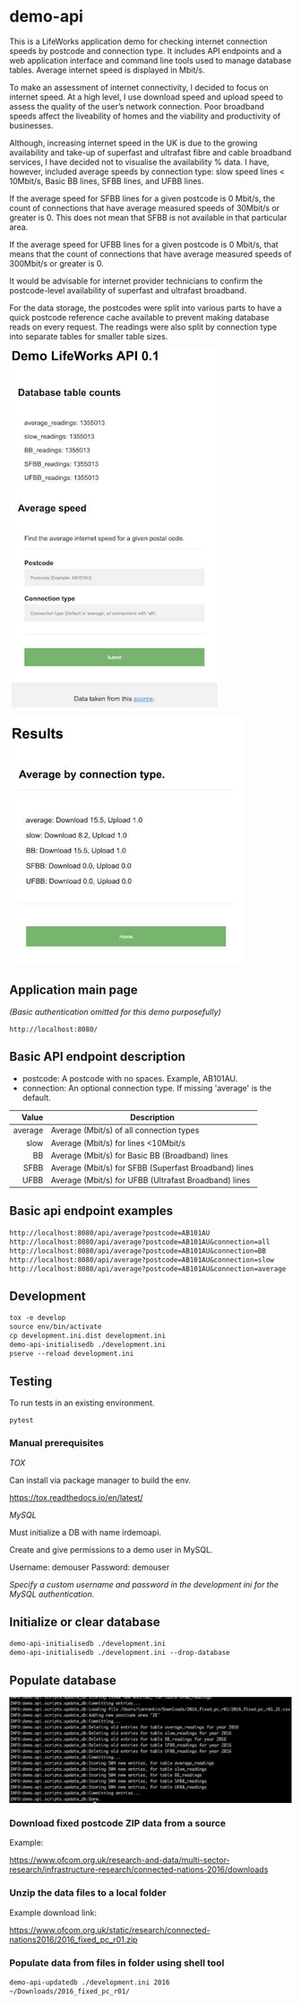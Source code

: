 
# demo-api

This is a LifeWorks application demo for checking internet connection speeds by postcode and connection type. It includes API endpoints and a web application interface and command line tools used to manage database tables. Average internet speed is displayed in Mbit/s.

To make an assessment of internet connectivity, I decided to focus on internet speed. At a high level, I use download speed and upload speed to assess the quality of the user’s network connection. Poor broadband speeds affect the liveability of homes and the viability and productivity of businesses.

Although, increasing internet speed in the UK is due to the growing availability and take-up of superfast and ultrafast fibre and cable broadband services, I have decided not to visualise the availability % data. I have, however, included average speeds by connection type: slow speed lines < 10Mbit/s, Basic BB lines, SFBB lines, and UFBB lines.

If the average speed for SFBB lines for a given postcode is 0 Mbit/s, the count of connections that have average measured speeds of 30Mbit/s or greater is 0. This does not mean that SFBB is not available in that particular area.

If the average speed for UFBB lines for a given postcode is 0 Mbit/s, that means that the count of connections that have average measured speeds of 300Mbit/s or greater is 0.

It would be advisable for internet provider technicians to confirm the postcode-level availability of superfast and ultrafast broadband.

For the data storage, the postcodes were split into various parts to have a quick postcode reference cache available to prevent making database reads on every request. The readings were also split by connection type into separate tables for smaller table sizes.

![home page](screenshots/1.jpg)

![results page](screenshots/2.jpg)


## Application main page

*(Basic authentication omitted for this demo purposefully)*

    http://localhost:8080/

## Basic API endpoint description

* postcode: A postcode with no spaces. Example, AB101AU.
* connection: An optional connection type. If missing 'average' is the default.

| Value    | Description                                           |
| --------:| ----------------------------------------------------- |
| average  | Average (Mbit/s) of all connection types              |
| slow     | Average (Mbit/s) for lines <10Mbit/s                  |
| BB       | Average (Mbit/s) for Basic BB (Broadband) lines       |
| SFBB     | Average (Mbit/s) for SFBB (Superfast Broadband) lines |
| UFBB     | Average (Mbit/s) for UFBB (Ultrafast Broadband) lines |

## Basic api endpoint examples

    http://localhost:8080/api/average?postcode=AB101AU
    http://localhost:8080/api/average?postcode=AB101AU&connection=all
    http://localhost:8080/api/average?postcode=AB101AU&connection=BB
    http://localhost:8080/api/average?postcode=AB101AU&connection=slow
    http://localhost:8080/api/average?postcode=AB101AU&connection=average

## Development

    tox -e develop
    source env/bin/activate
    cp development.ini.dist development.ini
    demo-api-initialisedb ./development.ini
    pserve --reload development.ini


## Testing

To run tests in an existing environment.

    pytest

### Manual prerequisites

*TOX*
    
Can install via package manager to build the env.
    
https://tox.readthedocs.io/en/latest/

*MySQL*

Must initialize a DB with name irdemoapi.

Create and give permissions to a demo user in MySQL.

Username: demouser
Password: demouser

*Specify a custom username and password in the development ini for the MySQL authentication.*

## Initialize or clear database

    demo-api-initialisedb ./development.ini
    demo-api-initialisedb ./development.ini --drop-database

## Populate database

![populate db](screenshots/3.jpg)

### Download fixed postcode ZIP data from a source

Example:

https://www.ofcom.org.uk/research-and-data/multi-sector-research/infrastructure-research/connected-nations-2016/downloads

### Unzip the data files to a local folder

Example download link:

https://www.ofcom.org.uk/static/research/connected-nations2016/2016_fixed_pc_r01.zip

### Populate data from files in folder using shell tool

    demo-api-updatedb ./development.ini 2016 ~/Downloads/2016_fixed_pc_r01/
